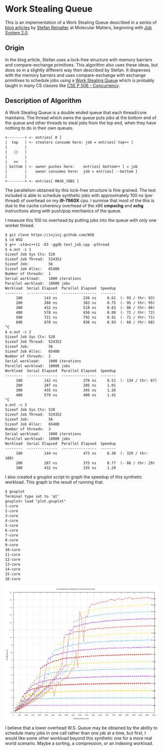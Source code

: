 # Work Stealing Queue

This is an implementation of a Work Stealing Queue described in a series of
[blog articles](https://blog.molecular-matters.com) by [Stefan
Reinalter](https://twitter.com/molecularmusing) at Molecular Matters, beginning
with [Job System
2.0](https://blog.molecular-matters.com/2015/08/24/job-system-2-0-lock-free-work-stealing-part-1-basics/).

## Origin

In the blog article, Stefan uses a lock-free structure with memory barriers and
compare-exchange primitives.  This algorithm also uses these ideas, but does so
in a slightly different way then described by Stefan.  It dispenses with the
memory barriers and uses compare-exchange with exchange primitives to schedule
jobs using a [Work Stealing
Queue](https://stackoverflow.com/questions/27830691/work-stealing-and-deques)
which is probably taught in many CS classes like [CSE P 506 -
Concurrency](https://courses.cs.washington.edu/courses/csep506/11sp/Home.html).

## Description of Algorithm

A Work Stealing Queue is a double ended queue that each thread/core maintains.
The thread which owns the queue puts jobs at the bottom end of the queue and
other threads to steal jobs from the top end, when they have nothing to do in
their own queues.

```console
+--------+ <- entries[ 0 ]
|  top   | <- stealers consume here: job = entries[ top++ ]
|        |
|   ||   |
|        |
|   vv   |
| bottom | <- owner pushes here:    entries[ bottom++ ] = job
|        |    owner consumes here:  job = entries[ --bottom ]
|        |
+--------+ <- entries[ MASK_JOBS ]
```

The parallelism obtained by this lock-free structure is fine grained.  The test
included is able to schedule synthetic jobs with approximately 100 ns (per
thread) of overhead on my <b>i9-7960X</b> cpu.  I surmise that most of the this
is due to the cache coherency overhead of the x86 <b>cmpxchg</b> and
<b>xchg</b> instructions along with push/pop mechanics of the queue.

I measure this 100 ns overhead by putting jobs into the queue with only one
worker thread.

```console
$ git clone https://injinj.github.com/WSQ
$ cd WSQ
$ g++ -std=c++11 -O3 -ggdb test_job.cpp -pthread
$ a.out -c 1
Sizeof Job Sys Ctx: 528
Sizeof Job Thread:  524352
Sizeof Job:         56
Sizeof Job Alloc:   65480
Number of threads:  1
Serial workload:    1000 iterations
Parallel workload:  10000 jobs
Workload  Serial Elapsed  Parallel Elapsed  Speedup
--------  --------------  ----------------  -------
     100          143 ns            236 ns     0.61  (- 93 / thr: 93)
     200          288 ns            383 ns     0.75  (- 95 / thr: 95)
     300          432 ns            518 ns     0.83  (- 86 / thr: 86)
     400          578 ns            650 ns     0.89  (- 72 / thr: 72)
     500          721 ns            792 ns     0.91  (- 71 / thr: 71)
     600          870 ns            938 ns     0.93  (- 68 / thr: 68)
^C
$ a.out -c 2                                                            
Sizeof Job Sys Ctx: 528
Sizeof Job Thread:  524352
Sizeof Job:         56
Sizeof Job Alloc:   65480
Number of threads:  2
Serial workload:    1000 iterations
Parallel workload:  10000 jobs
Workload  Serial Elapsed  Parallel Elapsed  Speedup
--------  --------------  ----------------  -------
     100          142 ns            276 ns     0.51  (- 134 / thr: 67)
     200          287 ns            285 ns     1.01
     300          435 ns            345 ns     1.26
     400          579 ns            409 ns     1.42
^C
a.out -c 3
Sizeof Job Sys Ctx: 528
Sizeof Job Thread:  524352
Sizeof Job:         56
Sizeof Job Alloc:   65480
Number of threads:  3
Serial workload:    1000 iterations
Parallel workload:  10000 jobs
Workload  Serial Elapsed  Parallel Elapsed  Speedup
--------  --------------  ----------------  -------
     100          144 ns            473 ns     0.30  (- 329 / thr: 109)
     200          287 ns            375 ns     0.77  (- 88 / thr: 29)
     300          432 ns            335 ns     1.29
```

I also created a gnuplot script to graph the speedup of this synthetic
workload.  This graph is the result of running that.

```console
$ gnuplot
Terminal type set to 'qt'
gnuplot> load "plot.gnuplot"
1-core
2-core
3-core
4-core
5-core
6-core
7-core
8-core
9-core
10-core
11-core
12-core
13-core
14-core
15-core
16-core
```

![Job Stealing Queue](jsq.svg)

I believe that a lower overhead W.S. Queue may be obtained by the ability to
schedule many jobs in one call rather than one job at a time, but first, I
would like some other workload beyond this synthetic one for a more real world
scenario.  Maybe a sorting, a compression, or an indexing workload.

